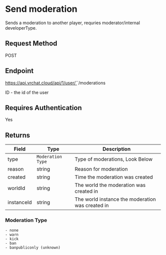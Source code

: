 # Send moderation

Sends a moderation to another player, requries moderator/internal developerType.

## Request Method 
POST

## Endpoint
https://api.vrchat.cloud/api/1/user/`<ID>`/moderations

ID - the id of the user

## Requires Authentication
Yes

## Returns 

Field | Type | Description
------|------|------------
type | `Moderation Type` | Type of moderations, Look Below
reason | string | Reason for moderation
created | string | Time the moderation was created
worldId | string | The world the moderation was created in
instanceId | string | The world instance the moderation was created in

### Moderation Type

    - none
	- warn
	- kick
	- ban
	- banpubliconly (unknown)